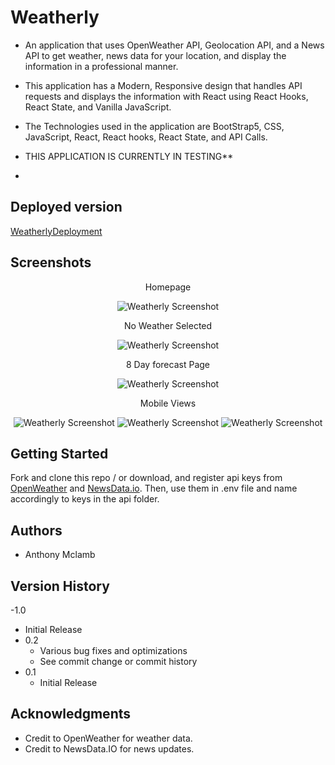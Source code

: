 # Weatherly

- An application that uses OpenWeather API, Geolocation API, and a News API to get weather, news data for your location, and display the information in a professional manner.

- This application has a Modern, Responsive design that handles API requests and displays the information with React using React Hooks, React State, and Vanilla JavaScript.

- The Technologies used in the application are BootStrap5, CSS, JavaScript, React, React hooks, React State, and API Calls.

- THIS APPLICATION IS CURRENTLY IN TESTING\*\*
- 
## Deployed version

[WeatherlyDeployment](https://obscure-reaches-21818.herokuapp.com/)


## Screenshots

<div align="center">
 <p>Homepage</p>
 <img src="public/images/weatherlyHomePage.png" alt="Weatherly Screenshot">
 <p>No Weather Selected</p>
 <img src="public/images/weatherlyNoWeather.png" alt="Weatherly Screenshot">
 <p>8 Day forecast Page</p>
 <img src="public/images/weatherly8Day.png" alt="Weatherly Screenshot">
 <p>Mobile Views</p>
 <img src="public/images/weatherlyHomePageMobile.png" alt="Weatherly Screenshot">
 <img src="public/images/weatherlyNoWeatherMobile.png" alt="Weatherly Screenshot">
 <img src="public/images/weatherly8DayMobile.png" alt="Weatherly Screenshot">
</div>

## Getting Started

Fork and clone this repo / or download, and register api keys from [OpenWeather](https://openweathermap.org/api) and [NewsData.io](https://newsdata.io/). Then, use them in .env file and name accordingly to keys in the api folder.


## Authors

- Anthony Mclamb

## Version History

-1.0

- Initial Release
- 0.2
  - Various bug fixes and optimizations
  - See commit change or commit history
- 0.1
  - Initial Release

## Acknowledgments

- Credit to OpenWeather for weather data.
- Credit to NewsData.IO for news updates.
